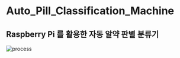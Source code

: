# Auto_Pill_Classification_Machine
## Raspberry Pi 를 활용한 자동 알약 판별 분류기
![process](https://user-images.githubusercontent.com/70126237/144380368-ca2c3482-37f5-4504-befb-55256095bd47.png)
